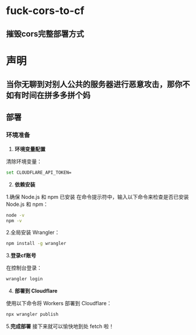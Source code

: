 # fuck-cors-to-cf

## 摧毁cors完整部署方式

# 声明

## 当你无聊到对别人公共的服务器进行恶意攻击，那你不如有时间在拼多多拼个妈

## 部署

### 环境准备

1. **环境变量配置**

  清除环境变量：
  
  ```bash
  set CLOUDFLARE_API_TOKEN=
  ```

2. **依赖安装**

  1.确保 Node.js 和 npm 已安装
在命令提示符中，输入以下命令来检查是否已安装 Node.js 和 npm：

  ```bash
  node -v
  npm -v
  ```

  2.全局安装 Wrangler：
  
  ```bash
  npm install -g wrangler
  ```

3.**登录cf账号**

在控制台登录：

  ```bash
  wrangler login
  ```

4. **部署到 Cloudflare**

使用以下命令将 Workers 部署到 Cloudflare：

  ```bash
  npx wrangler publish
  ```

5.**完成部署**
接下来就可以愉快地到处 fetch 啦！


